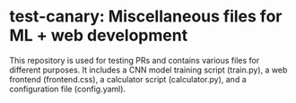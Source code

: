 # test-canary: Miscellaneous files for ML + web development
This repository is used for testing PRs and contains various files for different purposes. It includes a CNN model training script (train.py), a web frontend (frontend.css), a calculator script (calculator.py), and a configuration file (config.yaml).
